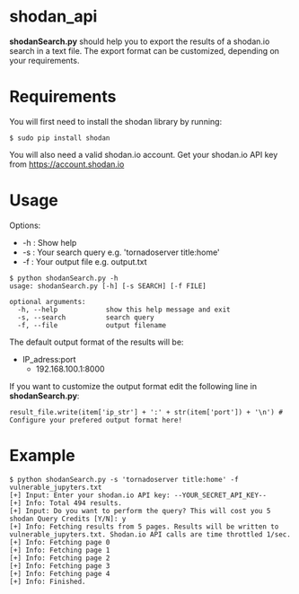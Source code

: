 # shodan_api
<b>shodanSearch.py</b> should help you to export the results of a shodan.io search in a text file. The export format can be customized, depending on your requirements. 

# Requirements
You will first need to install the shodan library by running:

~~~
$ sudo pip install shodan
~~~

You will also need a valid shodan.io account. Get your shodan.io API key from https://account.shodan.io

# Usage
Options:

* -h : Show help 
* -s : Your search query e.g. 'tornadoserver title:home'
* -f : Your output file e.g. output.txt

~~~
$ python shodanSearch.py -h
usage: shodanSearch.py [-h] [-s SEARCH] [-f FILE]

optional arguments:
  -h, --help            show this help message and exit
  -s, --search          search query
  -f, --file            output filename
~~~

The default output format of the results will be:

* IP_adress:port
  * 192.168.100.1:8000

If you want to customize the output format edit the following line in <b>shodanSearch.py</b>:

~~~
result_file.write(item['ip_str'] + ':' + str(item['port']) + '\n') # Configure your prefered output format here!
~~~


# Example

~~~
$ python shodanSearch.py -s 'tornadoserver title:home' -f vulnerable_jupyters.txt
[+] Input: Enter your shodan.io API key: --YOUR_SECRET_API_KEY--
[+] Info: Total 494 results.
[+] Input: Do you want to perform the query? This will cost you 5 shodan Query Credits [Y/N]: y
[+] Info: Fetching results from 5 pages. Results will be written to vulnerable_jupyters.txt. Shodan.io API calls are time throttled 1/sec.
[+] Info: Fetching page 0
[+] Info: Fetching page 1
[+] Info: Fetching page 2
[+] Info: Fetching page 3
[+] Info: Fetching page 4
[+] Info: Finished.
~~~
